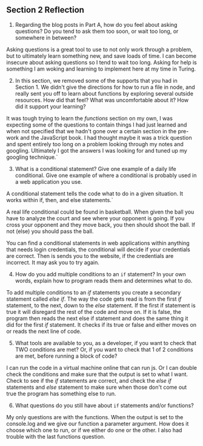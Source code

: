 ## Section 2 Reflection

1. Regarding the blog posts in Part A, how do you feel about asking questions? Do you tend to ask them too soon, or wait too long, or somewhere in between?

Asking questions is a great tool to use to not only work through a problem, but to ultimately learn something new, and save loads of time. I can become insecure about asking questions so I tend to wait too long. Asking for help is something I am woking and learning to implement here at my time in Turing.

2. In this section, we removed some of the supports that you had in Section 1. We didn't give the directions for how to run a file in node, and really sent you off to learn about functions by exploring several outside resources. How did that feel? What was uncomfortable about it? How did it support your learning?

It was tough trying to learn the *functions* section on my own, I was expecting some of the questions to contain things I had just learned and when not specified that we hadn't gone over a certain section in the pre-work and the JavaScript book. I had thought maybe it was a trick question and spent entirely too long on a problem looking through my notes and googling. Ultimately I got the answers I was looking for and tuned up my googling technique.`

3. What is a conditional statement? Give one example of a daily life conditional. Give one example of where a conditional is probably used in a web application you use.

A conditional statement tells the code what to do in a given situation. It works within if, then, and else statements.`

A real life conditional could be found in basketball. When given the ball you have to analyze the court and see where your opponent is going. If you cross your opponent and they move back, you then should shoot the ball. If not (else) you should pass the ball.

You can find a conditional statements in web applications within anything that needs login credentials, the conditional will decide if your credentials are correct. Then is sends you to the website, if the credentials are incorrect. It may ask you to try again.

4. How do you add multiple conditions to an `if` statement? In your own words, explain how to program reads them and determines what to do.

To add multiple conditions to an *if* statements you create a secondary statement called *else if*. The way the code gets read is from the first *if* statement, to the next, down to the *else* statement. If the first if statement is true it will disregard the rest of the code and move on. If it is false, the program then reads the next else if statement and does the same thing it did for the first *if* statement. It checks if its true or false and either moves on or reads the next line of code.




5. What tools are available to you, as a developer, if you want to check that TWO conditions are met? Or, if you want to check that 1 of 2 conditions are met, before running a block of code?

I can run the code in a virtual machine online that can run js. Or I can double check the conditions and make sure that the output is set to what I want. Check to see if the *if* statements are correct, and check the *else if* statements and *else* statement to make sure when those don't come out true the program has something else to run.



6. What questions do you still have about `if` statements and/or functions?

My only questions are with the functions. When the output is set to the console.log and we give our function a parameter argument. How does it choose which one to run, or if we either do one or the other. I also had trouble with the last functions question.
